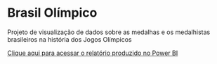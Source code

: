 # Brasil Olímpico
Projeto de visualização de dados sobre as medalhas e os medalhistas brasileiros na história dos Jogos Olímpicos

[Clique aqui para acessar o relatório produzido no Power BI](https://app.powerbi.com/view?r=eyJrIjoiYWJjMzM5NDctZTkwOC00Y2I5LTk4OWYtMmFhOTViY2JlNDlhIiwidCI6ImFmNmE0MmI1LWJkMGUtNDUwNS1iMDdmLWY5MTdiMGNlMmYzZCJ9)
